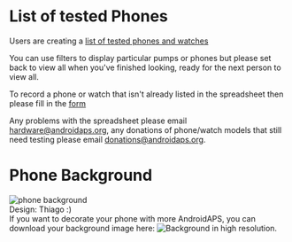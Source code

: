 # List of tested Phones

Users are creating a [list of tested phones and watches](https://docs.google.com/spreadsheets/d/1gZAsN6f0gv6tkgy9EBsYl0BQNhna0RDqA9QGycAqCQc/edit?usp=sharing)

You can use filters to display particular pumps or phones but please set back to view all when you've finished looking, ready for the next person to view all.

To record a phone or watch that isn't already listed in the spreadsheet then please fill in the [form](https://docs.google.com/forms/d/e/1FAIpQLScvmuqLTZ7MizuFBoTyVCZXuDb__jnQawEvMYtnnT9RGY6QUw/viewform)

Any problems with the spreadsheet please email hardware@androidaps.org, any donations of phone/watch models that still need testing please email donations@androidaps.org.

# Phone Background

![phone background](../images/bg_phone_thump.jpg) 
</br>
Design: Thiago :) 
</br>
If you want to decorate your phone with more AndroidAPS, you can download your background image here: ![Background in high resolution.](../images/bg_phone.jpg)
